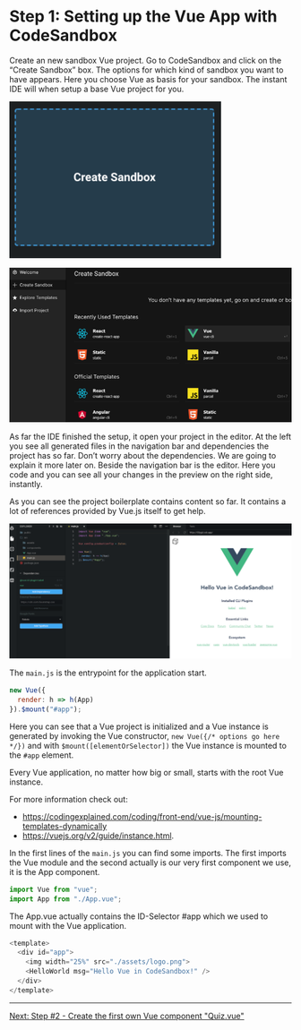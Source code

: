 # Step 1: Setting up the Vue App with CodeSandbox

Create an new sandbox Vue project. Go to CodeSandbox and click on the “Create Sandbox” box. The options for which kind of sandbox you want to have appears. Here you choose Vue as basis for your sandbox. The instant IDE will when setup a base Vue project for you.

![Create new Sandbox](img/create-new-sandbox.png)

![Choose template in Sandbox](img/create-new-sandbox2.png)

As far the IDE finished the setup, it open your project in the editor.
At the left you see all generated files in the navigation bar  and dependencies the project has so far. Don’t worry about the dependencies. We are going to explain it more later on.
Beside the navigation bar is the editor. Here you code and you can see all your changes in the preview on the right side, instantly.

As you can see the project boilerplate contains content so far. It contains a lot of references provided by Vue.js itself to get help.

![Brand new Vue Project in Sandbox](img/the-new-project-sandbox.png)


The `main.js` is the entrypoint for the application start.

```javascript
new Vue({
  render: h => h(App)
}).$mount("#app");
````

Here you can see that a Vue project is initialized and a Vue instance is generated by invoking the Vue constructor, `new Vue({/* options go here */})` and with `$mount([elementOrSelector])` the Vue instance is mounted to the `#app` element.

Every Vue application, no matter how big or small, starts with the root Vue instance.

For more information check out:
- https://codingexplained.com/coding/front-end/vue-js/mounting-templates-dynamically
- https://vuejs.org/v2/guide/instance.html.

In the first lines of the `main.js` you can find some imports. The first imports the Vue module and the second actually is our very first component we use, it is the App component.

```javascript
import Vue from "vue";
import App from "./App.vue";
```

The App.vue actually contains the ID-Selector #app which we used to mount with the Vue application.

```javascript
<template>
  <div id="app">
    <img width="25%" src="./assets/logo.png">
    <HelloWorld msg="Hello Vue in CodeSandbox!" />
  </div>
</template>

```

---

[Next: Step #2 - Create the first own Vue component "Quiz.vue"](step2.md)
